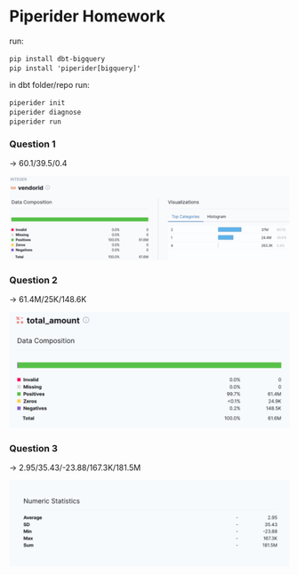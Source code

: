# Piperider Homework


run: 

`pip install dbt-bigquery`
<br>
`pip install 'piperider[bigquery]'`

in dbt folder/repo run:

`piperider init`
 <br>
`piperider diagnose`
<br>
`piperider run`

### Question 1

&rarr; 60.1/39.5/0.4

![question1](https://github.com/PandaKata/dezoomcamp-homework/blob/main/piperider-1.jpeg)


### Question 2

&rarr; 61.4M/25K/148.6K

![question2](https://github.com/PandaKata/dezoomcamp-homework/blob/main/piperirder-2.jpeg)


### Question 3

&rarr; 2.95/35.43/-23.88/167.3K/181.5M

![question3](https://github.com/PandaKata/dezoomcamp-homework/blob/main/piperider-3.jpeg)
